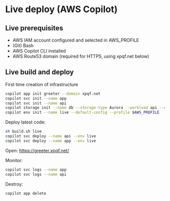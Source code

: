 # Live deploy (AWS Copilot)

## Live prerequisites

- AWS IAM account configured and selected in AWS_PROFILE
- (Git) Bash
- AWS Copilot CLI installed
- AWS Route53 domain (required for HTTPS, using xpqf.net below)

## Live build and deploy

First time creation of infrastructure

```bash
copilot app init greeter --domain xpqf.net
copilot svc init --name app
copilot svc init --name api
copilot storage init --name db --storage-type Aurora --workload api --engine PostgreSQL --initial-db postgres
copilot env init --name live --default-config --profile $AWS_PROFILE
```

Deploy latest code:

```bash
sh build.sh live
copilot svc deploy --name api --env live
copilot svc deploy --name app --env live
```

Open: https://greeter.xpqf.net/

Monitor:

```bash
copilot svc logs --name app
copilot svc logs --name api
```

Destroy:

```bash
copilot app delete
```
